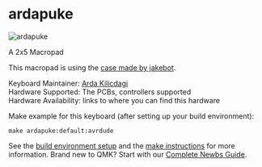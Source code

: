 # ardapuke

![ardapuke](https://i.imgur.com/8YxJRRE.png)

A 2x5 Macropad

This macropad is using the [case made by jakebot](https://www.thingiverse.com/thing:2509293).

Keyboard Maintainer: [Arda Kilicdagi](https://github.com/ardakilic)    
Hardware Supported: The PCBs, controllers supported  
Hardware Availability: links to where you can find this hardware

Make example for this keyboard (after setting up your build environment):

    make ardapuke:default:avrdude

See the [build environment setup](https://docs.qmk.fm/#/getting_started_build_tools) and the [make instructions](https://docs.qmk.fm/#/getting_started_make_guide) for more information. Brand new to QMK? Start with our [Complete Newbs Guide](https://docs.qmk.fm/#/newbs).
